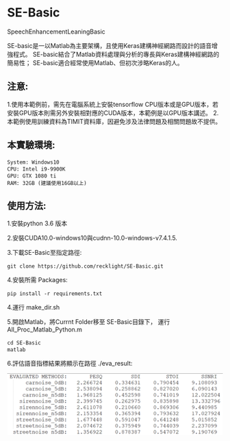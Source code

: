 # SE-Basic
SpeechEnhancementLeaningBasic

SE-basic是一以Matlab為主要架構，且使用Keras建構神經網路而設計的語音增強程式。
SE-basic結合了Matlab資料處理與分析的專長與Keras建構神經網路的簡易性；
SE-basic適合經常使用Matlab、但初次涉略Keras的人。

## 注意:
1.使用本範例前，需先在電腦系統上安裝tensorflow CPU版本或是GPU版本，若安裝GPU版本則需另外安裝相對應的CUDA版本，本範例是以GPU版本講述。
2.本範例使用訓練資料為TIMIT資料庫，因避免涉及法律問題及相關問題故不提供。

## 本實驗環境:
```
System: Windows10
CPU: Intel i9-9900K
GPU: GTX 1080 ti
RAM: 32GB (建議使用16GB以上)
```
## 使用方法:
1.安裝python 3.6 版本

2.安裝CUDA10.0-windows10與cudnn-10.0-windows-v7.4.1.5.

3.下載SE-Basic至指定路徑: 
```
git clone https://github.com/recklight/SE-Basic.git
```

4.安裝所需 Packages:
```
pip install -r requirements.txt
```

4.運行 make_dir.sh

5.開啟Matlab，將Currnt Folder移至 SE-Basic目錄下， 運行All_Proc_Matlab_Python.m

```
cd SE-Basic
matlab
```

6.評估語音指標結果將顯示在路徑 ./eva_result:

![image](https://github.com/recklight/SE-basic/blob/master/result.png)
